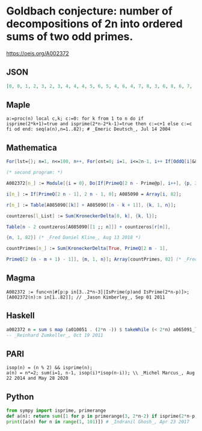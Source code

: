 # Goldbach conjecture: number of decompositions of 2n into ordered sums of two odd primes\.
https://oeis.org/A002372
## JSON
```JSON
[0, 0, 1, 2, 3, 2, 3, 4, 4, 4, 5, 6, 5, 4, 6, 4, 7, 8, 3, 6, 8, 6, 7, 10, 8, 6, 10, 6, 7, 12, 5, 10, 12, 4, 10, 12, 9, 10, 14, 8, 9, 16, 9, 8, 18, 8, 9, 14, 6, 12, 16, 10, 11, 16, 12, 14, 20, 12, 11, 24, 7, 10, 20, 6, 14, 18, 11, 10, 16, 14, 15, 22, 11, 10, 24, 8, 16, 22, 9, 16, 20, 10]
```
## Maple
```Maple
a:=proc(n) local c,k; c:=0: for k from 1 to n do if isprime(2*k+1)=true and isprime(2*n-2*k-1)=true then c:=c+1 else c:=c fi od end: seq(a(n),n=1..82); # _Emeric Deutsch_, Jul 14 2004
```
## Mathematica
```Mathematica
For[lst={}; n=1, n<=100, n++, For[cnt=0; i=1, i<=2n-1, i++ If[OddQ[i]&&PrimeQ[i]&&PrimeQ[2n-i], cnt++ ]]; AppendTo[lst, cnt]]; lst
```
```Mathematica
(* second program: *)
```
```Mathematica
A002372[n_] := Module[{i = 0}, Do[If[PrimeQ[2 n - Prime@p], i++], {p, 2, PrimePi[2 n - 3]}]; i]; Array[A002372, 82] (* _JungHwan Min_, Aug 24 2016 *)
```
```Mathematica
i[n_] := If[PrimeQ[2 n - 1], 2 n - 1, 0]; A085090 = Array[i, 82];
```
```Mathematica
r[n_] := Table[A085090[[k]] + A085090[[n - k + 1]], {k, 1, n}];
```
```Mathematica
countzeros[l_List] := Sum[KroneckerDelta[0, k], {k, l}];
```
```Mathematica
Table[n - 2 countzeros[A085090[[1 ;; n]]] + countzeros[r[n]],
```
```Mathematica
{n, 1, 82}] (* _Fred Daniel Kline_, Aug 13 2018 *)
```
```Mathematica
countPrimes[n_] := Sum[KroneckerDelta[True, PrimeQ[2 m - 1],
```
```Mathematica
PrimeQ[2 (n - m + 1) - 1]], {m, 1, n}]; Array[countPrimes, 82] (* _Fred Daniel Kline_, Oct 07 2018 *)
```
## Magma
```Magma
A002372 := func<n|#[p:p in[3..2*n-3]|IsPrime(p)and IsPrime(2*n-p)]>; [A002372(n):n in[1..82]]; // _Jason Kimberley_, Sep 01 2011
```
## Haskell
```Haskell
a002372 n = sum $ map (a010051 . (2*n -)) $ takeWhile (< 2*n) a065091_list
-- _Reinhard Zumkeller_, Oct 19 2011
```
## PARI
```PARI
isop(n) = (n % 2) && isprime(n);
a(n) = n*=2; sum(i=1, n-1, isop(i)*isop(n-i)); \\ _Michel Marcus_, Aug 22 2014 and May 28 2020
```
## Python
```Python
from sympy import isprime, primerange
def a(n): return sum([1 for p in primerange(3, 2*n-2) if isprime(2*n-p)])
print([a(n) for n in range(1, 101)]) # _Indranil Ghosh_, Apr 23 2017
```
